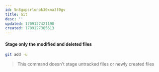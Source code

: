 ```yaml
---
id: 5n8gxpsrlonok30xna3f0gv
title: Git
desc: ''
updated: 1709127421198
created: 1709127365613
---
```


#### Stage only the modified and deleted files

```bash
git add -u
```

> This command doesn't stage untracked files or newly created files
